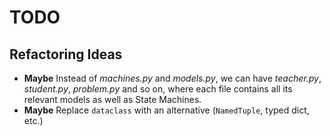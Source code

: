 # TODO

## Refactoring Ideas
- **Maybe** Instead of *machines.py* and *models.py*, we can have *teacher.py*, *student.py*, *problem.py* and so on,
  where each file contains all its relevant models as well as State Machines.
- **Maybe** Replace `dataclass` with an alternative (`NamedTuple`, typed dict, etc.)